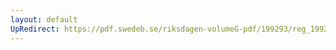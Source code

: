 ```yaml
---
layout: default
UpRedirect: https://pdf.swedeb.se/riksdagen-volumeG-pdf/199293/reg_199293/reg_199293_0408.pdf
---
```

